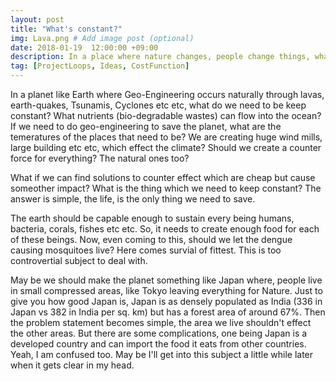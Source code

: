```yaml
---
layout: post
title: "What's constant?"
img: Lava.png # Add image post (optional)
date: 2018-01-19  12:00:00 +09:00
description: In a place where nature changes, people change things, what do we need to keep constant? # Add post description (optional)
tag: [ProjectLoops, Ideas, CostFunction]
---
```


In a planet like Earth where Geo-Engineering occurs naturally through lavas, earth-quakes, Tsunamis, Cyclones etc etc, what do we need to be keep constant? What nutrients (bio-degradable wastes) can flow into the ocean? If we need to do geo-engineering to save the planet, what are the temeratures of the places that need to be? We are creating huge wind mills, large building etc etc, which effect the climate? Should we create a counter force for everything? The natural ones too? 

What if we can find solutions to counter effect which are cheap but cause someother impact? What is the thing which we need to keep constant? The answer is simple, the life, is the only thing we need to save.

The earth should be capable enough to sustain every being humans, bacteria, corals, fishes etc etc. So, it needs to create enough food for each of these beings. Now, even coming to this, should we let the dengue causing mosquitoes live? Here comes survial of fittest. This is too controvertial subject to deal with.

May be we should make the planet something like Japan where, people live in small compressed areas, like Tokyo leaving everything for Nature. Just to give you how good Japan is, Japan is as densely populated as India (336 in Japan vs 382 in India per sq. km) but has a forest area of around 67%. Then the problem statement becomes simple, the area we live shouldn't effect the other areas. But there are some complications, one being Japan is a developed country and can import the food it eats from other countries. Yeah, I am confused too. May be I'll get into this subject a little while later when it gets clear in my head.